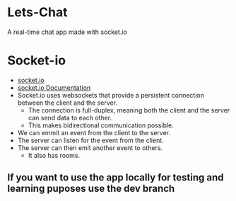 # Lets-Chat
A real-time chat app made with socket.io

# Socket-io
- [socket.io](https://socket.io/)
- [socket.io Documentation](https://socket.io/docs/)
- Socket.io uses websockets that provide a persistent connection between the client and the server.
    - The connection is full-duplex, meaning both the client and the server can send data to each other.
    - This makes bidirectional communication possible.
- We can emmit an event from the client to the server.
- The server can listen for the event from the client.
- The server can then emit another event to others.
    - It also has rooms.

## If you want to use the app locally for testing and learning puposes use the dev branch
